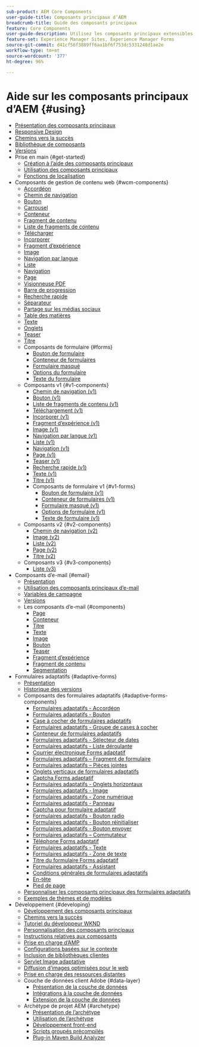 ```yaml
---
sub-product: AEM Core Components
user-guide-title: Composants principaux d’AEM
breadcrumb-title: Guide des composants principaux
feature: Core Components
user-guide-description: Utilisez les composants principaux extensibles pour permettre aux créateurs de créer facilement du contenu.
feature-set: Experience Manager Sites, Experience Manager Forms
source-git-commit: d41cf56f3889ff6aa1bf6f753dc5331248d1ae2e
workflow-type: tm+mt
source-wordcount: '377'
ht-degree: 96%

---
```



# Aide sur les composants principaux d’AEM {#using}

+ [Présentation des composants principaux](/help/introduction.md)
+ [Responsive Design](/help/responsive.md)
+ [Chemins vers la succès](/help/developing/success.md)
+ [Bibliothèque de composants](https://adobe.com/go/aem_cmp_library_fr)
+ [Versions](/help/versions.md)
+ Prise en main {#get-started}
   + [Création à l’aide des composants principaux](/help/get-started/authoring.md)
   + [Utilisation des composants principaux](/help/get-started/using.md)
   + [Fonctions de localisation](/help/get-started/localization.md)
+ Composants de gestion de contenu web {#wcm-components}
   + [Accordéon](/help/components/accordion.md)
   + [Chemin de navigation](/help/components/breadcrumb.md)
   + [Bouton](/help/components/button.md)
   + [Carrousel](/help/components/carousel.md)
   + [Conteneur](/help/components/container.md)
   + [Fragment de contenu](/help/components/content-fragment-component.md)
   + [Liste de fragments de contenu](/help/components/content-fragment-list.md)
   + [Télécharger](/help/components/download.md)
   + [Incorporer](/help/components/embed.md)
   + [Fragment d’expérience](/help/components/experience-fragment.md)
   + [Image](/help/components/image.md)
   + [Navigation par langue](/help/components/language-navigation.md)
   + [Liste](/help/components/list.md)
   + [Navigation](/help/components/navigation.md)
   + [Page](/help/components/page.md)
   + [Visionneuse PDF](/help/components/pdf-viewer.md)
   + [Barre de progression](/help/components/progress-bar.md)
   + [Recherche rapide](/help/components/quick-search.md)
   + [Séparateur](/help/components/separator.md)
   + [Partage sur les médias sociaux](/help/components/sharing.md)
   + [Table des matières](/help/components/tableofcontents.md)
   + [Texte](/help/components/text.md)
   + [Onglets](/help/components/tabs.md)
   + [Teaser](/help/components/teaser.md)
   + [Titre](/help/components/title.md)
   + Composants de formulaire {#forms}
      + [Bouton de formulaire](/help/components/forms/form-button.md)
      + [Conteneur de formulaires](/help/components/forms/form-container.md)
      + [Formulaire masqué](/help/components/forms/form-hidden.md)
      + [Options du formulaire](/help/components/forms/form-options.md)
      + [Texte du formulaire](/help/components/forms/form-text.md)
   + Composants v1 {#v1-components}
      + [Chemin de navigation (v1)](/help/components/v1/breadcrumb-v1.md)
      + [Bouton (v1)](/help/components/v1/button.md)
      + [Liste de fragments de contenu (v1)](/help/components/v1/content-fragment-list.md)
      + [Téléchargement (v1)](/help/components/v1/download.md)
      + [Incorporer (v1)](/help/components/v1/embed.md)
      + [Fragment d’expérience (v1)](/help/components/v1/experience-fragment.md)
      + [Image (v1)](/help/components/v1/image-v1.md)
      + [Navigation par langue (v1)](/help/components/v1/language-navigation.md)
      + [Liste (v1)](/help/components/v1/list-v1.md)
      + [Navigation (v1)](/help/components/v1/navigation.md)
      + [Page (v1)](/help/components/v1/page-v1.md)
      + [Teaser (v1)](/help/components/v1/teaser.md)
      + [Recherche rapide (v1)](/help/components/v1/quick-search.md)
      + [Texte (v1)](/help/components/v1/text-v1.md)
      + [Titre (v1)](/help/components/v1/title-v1.md)
      + Composants de formulaire v1 {#v1-forms}
         + [Bouton de formulaire (v1)](/help/components/v1/form-button-v1.md)
         + [Conteneur de formulaires (v1)](/help/components/v1/form-container-v1.md)
         + [Formulaire masqué (v1)](/help/components/v1/form-hidden-v1.md)
         + [Options de formulaire (v1)](/help/components/v1/form-options-v1.md)
         + [Texte de formulaire (v1)](/help/components/v1/form-text-v1.md)
   + Composants v2 {#v2-components}
      + [Chemin de navigation (v2)](/help/components/v2/breadcrumb.md)
      + [Image (v2)](/help/components/v2/image.md)
      + [Liste (v2)](/help/components/v2/list.md)
      + [Page (v2)](/help/components/v2/page.md)
      + [Titre (v2)](/help/components/v2/title.md)
   + Composants v3 {#v3-components}
      + [Liste (v3)](/help/components/v3/list.md)
+ Composants d’e-mail {#email}
   + [Présentation](/help/email/introduction.md)
   + [Utilisation des composants principaux d’e-mail](/help/email/using.md)
   + [Variables de campagne](/help/email/campaign-variables.md)
   + [Versions](/help/email/versions.md)
   + Les composants d’e-mail {#components}
      + [Page](/help/email/components/page.md)
      + [Conteneur](/help/email/components/container.md)
      + [Titre](/help/email/components/title.md)
      + [Texte](/help/email/components/text.md)
      + [Image](/help/email/components/image.md)
      + [Bouton](/help/email/components/button.md)
      + [Teaser](/help/email/components/teaser.md)
      + [Fragment d’expérience](/help/email/components/experience-fragment.md)
      + [Fragment de contenu](/help/email/components/content-fragment.md)
      + [Segmentation](/help/email/components/segmentation.md)
+ Formulaires adaptatifs {#adaptive-forms}
   + [Présentation](/help/adaptive-forms/introduction.md)
   + [Historique des versions](/help/adaptive-forms/version.md)
   + Composants des formulaires adaptatifs {#adaptive-forms-components}
      + [Formulaires adaptatifs - Accordéon](/help/adaptive-forms/components/accordion.md)
      + [Formulaires adaptatifs - Bouton](/help/adaptive-forms/components/button.md)
      + [Case à cocher de formulaires adaptatifs](/help/adaptive-forms/components/checkbox.md)
      + [Formulaires adaptatifs - Groupe de cases à cocher](/help/adaptive-forms/components/checkbox-group.md)
      + [Conteneur de formulaires adaptatifs](/help/adaptive-forms/components/form-container.md)
      + [Formulaires adaptatifs - Sélecteur de dates](/help/adaptive-forms/components/date-picker.md)
      + [Formulaires adaptatifs - Liste déroulante](/help/adaptive-forms/components/drop-down-list.md)
      + [Courrier électronique Forms adaptatif](/help/adaptive-forms/components/email.md)
      + [Formulaires adaptatifs – Fragment de formulaire](/help/adaptive-forms/components/adaptive-form-fragment.md)
      + [Formulaires adaptatifs – Pièces jointes](/help/adaptive-forms/components/file-attachment.md)
      + [Onglets verticaux de formulaires adaptatifs](/help/adaptive-forms/components/vertical-tabs.md)
      + [Captcha Forms adaptatif](/help/adaptive-forms/components/hcaptcha.md)
      + [Formulaires adaptatifs - Onglets horizontaux](/help/adaptive-forms/components/horizontal-tabs.md)
      + [Formulaires adaptatifs - Image](/help/adaptive-forms/components/image.md)
      + [Formulaires adaptatifs - Zone numérique](/help/adaptive-forms/components/numeric-box.md)
      + [Formulaires adaptatifs - Panneau](/help/adaptive-forms/components/panel.md)
      + [Captcha pour formulaire adaptatif](/help/adaptive-forms/components/adaptive-form-recaptcha.md)
      + [Formulaires adaptatifs - Bouton radio](/help/adaptive-forms/components/radio-button.md)
      + [Formulaires adaptatifs - Bouton réinitialiser](/help/adaptive-forms/components/reset-button.md)
      + [Formulaires adaptatifs - Bouton envoyer](/help/adaptive-forms/components/submit-button.md)
      + [Formulaires adaptatifs – Commutateur](/help/adaptive-forms/components/adaptive-form-switch.md)
      + [Téléphone Forms adaptatif](/help/adaptive-forms/components/phone.md)
      + [Formulaires adaptatifs - Texte](/help/adaptive-forms/components/text.md)
      + [Formulaires adaptatifs - Zone de texte](/help/adaptive-forms/components/text-box.md)
      + [Titre du formulaire Forms adaptatif](/help/adaptive-forms/components/form-title.md)
      + [Formulaires adaptatifs - Assistant](/help/adaptive-forms/components/wizard.md)
      + [Conditions générales de formulaires adaptatifs](/help/adaptive-forms/components/terms-and-conditions.md)
      + [En-tête](/help/adaptive-forms/components/header.md)
      + [Pied de page](/help/adaptive-forms/components/footer.md)
   + [Personnaliser les composants principaux des formulaires adaptatifs](/help/developing/customize-adaptive-forms-core-components.md)
   + [Exemples de thèmes et de modèles](/help/adaptive-forms/sample-themes-templates-form-data-models-core-components.md)
+ Développement {#developing}
   + [Développement des composants principaux](/help/developing/overview.md)
   + [Chemins vers la succès](https://experienceleague.adobe.com/docs/experience-manager-core-components/using/success.html?lang=fr)
   + [Tutoriel du développeur WKND](https://experienceleague.adobe.com/docs/experience-manager-learn/getting-started-wknd-tutorial-develop/overview.html?lang=fr)
   + [Personnalisation des composants principaux](/help/developing/customizing.md)
   + [Instructions relatives aux composants](/help/developing/guidelines.md)
   + [Prise en charge d’AMP](/help/developing/amp.md)
   + [Configurations basées sur le contexte](/help/developing/context-aware-configs.md)
   + [Inclusion de bibliothèques clientes](/help/developing/including-clientlibs.md)
   + [Servlet Image adaptative](/help/developing/adaptive-image-servlet.md)
   + [Diffusion d’images optimisées pour le web](/help/developing/web-optimized-image-delivery.md)
   + [Prise en charge des ressources distantes](/help/developing/remote-assets.md)
   + Couche de données client Adobe {#data-layer}
      + [Présentation de la couche de données](/help/developing/data-layer/overview.md)
      + [Intégrations à la couche de données](/help/developing/data-layer/integrations.md)
      + [Extension de la couche de données](/help/developing/data-layer/extending.md)
   + Archétype de projet AEM {#archetype}
      + [Présentation de l’archétype](/help/developing/archetype/overview.md)
      + [Utilisation de l’archétype](/help/developing/archetype/using.md)
      + [Développement front-end](/help/developing/archetype/front-end.md)
      + [Scripts groupés précompilés](/help/developing/archetype/precompiled-bundled-scripts.md)
      + [Plug-in Maven Build Analyzer](/help/developing/archetype/build-analyzer-maven-plugin.md)
